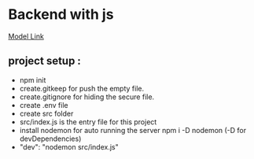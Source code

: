 # Backend with js
 [Model Link](https://app.eraser.io/workspace/YtPqZ1VogxGy1jzIDkzj)
## project setup : 
- npm init 
- create.gitkeep for push the empty file.
-  create.gitignore for hiding the secure file. 
- create .env file
- create src folder
- src/index.js is the entry file for this project
- install nodemon for auto running the server npm i -D nodemon (-D for devDependencies)
- "dev": "nodemon src/index.js"
